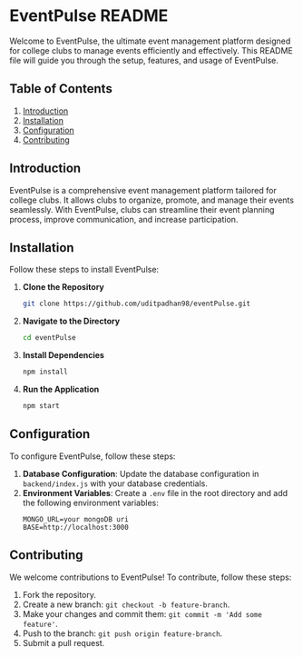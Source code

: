 # EventPulse README

Welcome to EventPulse, the ultimate event management platform designed for college clubs to manage events efficiently and effectively. This README file will guide you through the setup, features, and usage of EventPulse.

## Table of Contents
1. [Introduction](#introduction)
2. [Installation](#installation)
3. [Configuration](#configuration)
4. [Contributing](#contributing)

## Introduction

EventPulse is a comprehensive event management platform tailored for college clubs. It allows clubs to organize, promote, and manage their events seamlessly. With EventPulse, clubs can streamline their event planning process, improve communication, and increase participation.

## Installation

Follow these steps to install EventPulse:

1. **Clone the Repository**
   ```bash
   git clone https://github.com/uditpadhan98/eventPulse.git
   ```
2. **Navigate to the Directory**
   ```bash
   cd eventPulse
   ```
3. **Install Dependencies**
   ```bash
   npm install
   ```
4. **Run the Application**
   ```bash
   npm start
   ```

## Configuration

To configure EventPulse, follow these steps:

1. **Database Configuration**: Update the database configuration in `backend/index.js` with your database credentials.
2. **Environment Variables**: Create a `.env` file in the root directory and add the following environment variables:
   ```
   MONGO_URL=your mongoDB uri
   BASE=http://localhost:3000
   ```

## Contributing

We welcome contributions to EventPulse! To contribute, follow these steps:

1. Fork the repository.
2. Create a new branch: `git checkout -b feature-branch`.
3. Make your changes and commit them: `git commit -m 'Add some feature'`.
4. Push to the branch: `git push origin feature-branch`.
5. Submit a pull request.
